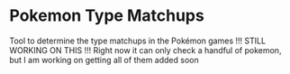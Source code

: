 # Pokemon Type Matchups
Tool to determine the type matchups in the Pokémon games
!!! STILL WORKING ON THIS !!! Right now it can only check a handful of pokemon, but I am working on getting all of them added soon
